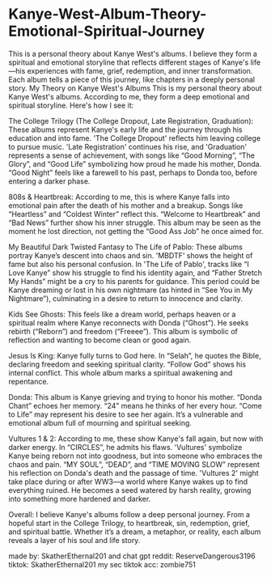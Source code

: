 # Kanye-West-Album-Theory-Emotional-Spiritual-Journey
This is a personal theory about Kanye West's albums. I believe they form a spiritual and emotional storyline that reflects different stages of Kanye's life—his experiences with fame, grief, redemption, and inner transformation. Each album tells a piece of this journey, like chapters in a deeply personal story. 
My Theory on Kanye West's Albums
This is my personal theory about Kanye West's albums. According to me, they form a deep emotional and spiritual storyline. Here's how I see it:

The College Trilogy (The College Dropout, Late Registration, Graduation):
These albums represent Kanye's early life and the journey through his education and into fame. 'The College Dropout' reflects him leaving college to pursue music. 'Late Registration' continues his rise, and 'Graduation' represents a sense of achievement, with songs like “Good Morning”, “The Glory”, and “Good Life” symbolizing how proud he made his mother, Donda. “Good Night” feels like a farewell to his past, perhaps to Donda too, before entering a darker phase.

808s & Heartbreak:
According to me, this is where Kanye falls into emotional pain after the death of his mother and a breakup. Songs like “Heartless” and “Coldest Winter” reflect this. “Welcome to Heartbreak” and “Bad News” further show his inner struggle. This album may be seen as the moment he lost direction, not getting the “Good Ass Job” he once aimed for.

My Beautiful Dark Twisted Fantasy to The Life of Pablo:
These albums portray Kanye’s descent into chaos and sin. 'MBDTF' shows the height of fame but also his personal confusion. In 'The Life of Pablo', tracks like “I Love Kanye” show his struggle to find his identity again, and “Father Stretch My Hands” might be a cry to his parents for guidance. This period could be Kanye dreaming or lost in his own nightmare (as hinted in “See You in My Nightmare”), culminating in a desire to return to innocence and clarity.

Kids See Ghosts:
This feels like a dream world, perhaps heaven or a spiritual realm where Kanye reconnects with Donda (“Ghost”). He seeks rebirth (“Reborn”) and freedom (“Freeee”). This album is symbolic of reflection and wanting to become clean or good again.

Jesus Is King:
Kanye fully turns to God here. In “Selah”, he quotes the Bible, declaring freedom and seeking spiritual clarity. “Follow God” shows his internal conflict. This whole album marks a spiritual awakening and repentance.

Donda:
This album is Kanye grieving and trying to honor his mother. “Donda Chant” echoes her memory. “24” means he thinks of her every hour. “Come to Life” may represent his desire to see her again. It’s a vulnerable and emotional album full of mourning and spiritual seeking.

Vultures 1 & 2:
According to me, these show Kanye's fall again, but now with darker energy. In “CIRCLES”, he admits his flaws. 'Vultures' symbolize Kanye being reborn not into goodness, but into someone who embraces the chaos and pain. “MY SOUL”, “DEAD”, and “TIME MOVING SLOW” represent his reflection on Donda's death and the passage of time. 'Vultures 2' might take place during or after WW3—a world where Kanye wakes up to find everything ruined. He becomes a seed watered by harsh reality, growing into something more hardened and darker.

Overall:
I believe Kanye's albums follow a deep personal journey. From a hopeful start in the College Trilogy, to heartbreak, sin, redemption, grief, and spiritual battle. Whether it’s a dream, a metaphor, or reality, each album reveals a layer of his soul and life story.

made by: SkatherEthernal201 and chat gpt
reddit: ReserveDangerous3196
tiktok: SkatherEthernal201
my sec tiktok acc: zombie751
